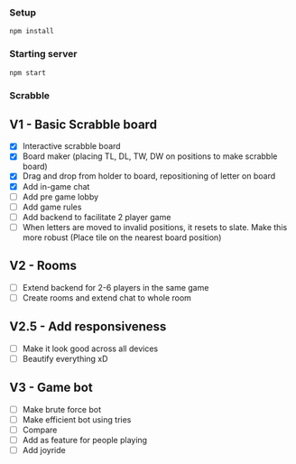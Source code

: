 ### Setup
```
npm install
```

### Starting server
```
npm start
```

### Scrabble 

## V1 - Basic Scrabble board
 - [X] Interactive scrabble board
 - [X] Board maker (placing TL, DL, TW, DW on positions to make scrabble board)
 - [X] Drag and drop from holder to board, repositioning of letter on board
 - [X] Add in-game chat
 - [ ] Add pre game lobby
 - [ ] Add game rules
 - [ ] Add backend to facilitate 2 player game
 - [ ] When letters are moved to invalid positions, it resets to slate. Make this more robust (Place tile on the nearest board position)

## V2 - Rooms
- [ ] Extend backend for 2-6 players in the same game
- [ ] Create rooms and extend chat to whole room

## V2.5 - Add responsiveness
- [ ] Make it look good across all devices
- [ ] Beautify everything xD

## V3 - Game bot
- [ ] Make brute force bot
- [ ] Make efficient bot using tries
- [ ] Compare
- [ ] Add as feature for people playing
- [ ] Add joyride
